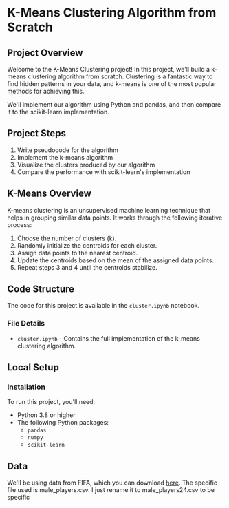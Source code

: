 # K-Means Clustering Algorithm from Scratch

## Project Overview

Welcome to the K-Means Clustering project! In this project, we'll build a k-means clustering algorithm from scratch. Clustering is a fantastic way to find hidden patterns in your data, and k-means is one of the most popular methods for achieving this.

We'll implement our algorithm using Python and pandas, and then compare it to the scikit-learn implementation.

## Project Steps

1. Write pseudocode for the algorithm
2. Implement the k-means algorithm
3. Visualize the clusters produced by our algorithm
4. Compare the performance with scikit-learn's implementation

## K-Means Overview

K-means clustering is an unsupervised machine learning technique that helps in grouping similar data points. It works through the following iterative process:

1. Choose the number of clusters (k).
2. Randomly initialize the centroids for each cluster.
3. Assign data points to the nearest centroid.
4. Update the centroids based on the mean of the assigned data points.
5. Repeat steps 3 and 4 until the centroids stabilize.

## Code Structure

The code for this project is available in the `cluster.ipynb` notebook.

### File Details

- `cluster.ipynb` - Contains the full implementation of the k-means clustering algorithm.

## Local Setup

### Installation

To run this project, you'll need:

- Python 3.8 or higher
- The following Python packages:
  - `pandas`
  - `numpy`
  - `scikit-learn`


## Data

We'll be using data from FIFA, which you can download [here](https://www.kaggle.com/datasets/stefanoleone992/ea-sports-fc-24-complete-player-dataset?select=male_players.csv). The specific file used is male_players.csv. I just rename it to male_players24.csv to be specific
